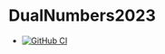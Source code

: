 # DualNumbers2023
* [![GitHub CI](https::/github.com/ShahnewazAhmedS/DualNumbers2023.jl/workflows/CI/badge.svg)](https::/github.com/ShahnewazAhmedS/DualNumbers2023.jl/actions)
